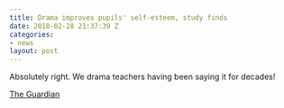 ```yaml
---
title: Drama improves pupils' self-esteem, study finds
date: 2018-02-28 21:37:39 Z
categories:
- news
layout: post
---
```


Absolutely right. We drama teachers having been saying it for decades!

[The Guardian](https://www.theguardian.com/education/2004/oct/06/schools.primaryeducation)

